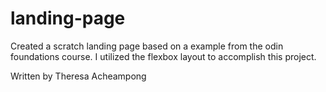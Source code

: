 # landing-page
Created a scratch landing page based on a example
from the odin foundations course.
I utilized the flexbox layout to accomplish this
project.

Written by Theresa Acheampong
